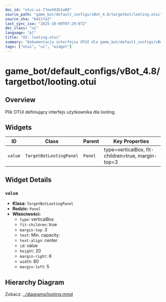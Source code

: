 ```yaml
---
doc_id: "otui-ui-77ee492b1a80"
source_path: "game_bot/default_configs/vBot_4.8/targetbot/looting.otui"
source_sha: "b411fa2"
last_sync_iso: "2025-10-09T07:29:07Z"
doc_class: "ui"
language: "pl"
title: "UI: looting.otui"
summary: "Dokumentacja interfejsu OTUI dla game_bot/default_configs/vBot_4.8/targetbot/looting.otui"
tags: ["otui", "ui", "widget"]
---
```


# game_bot/default_configs/vBot_4.8/targetbot/looting.otui

## Overview

Plik OTUI definiujący interfejs użytkownika dla looting.

## Widgets

| ID | Class | Parent | Key Properties |
|----|-------|--------|----------------|
| `value` | `TargetBotLootingPanel` | `Panel` | type=verticalBox, fit-children=true, margin-top=3 |

## Widget Details

### `value`

- **Klasa:** `TargetBotLootingPanel`
- **Rodzic:** `Panel`
- **Właściwości:**
  - `type`: verticalBox
  - `fit-children`: true
  - `margin-top`: 3
  - `text`: Min. capacity:
  - `text-align`: center
  - `id`: value
  - `height`: 20
  - `margin-right`: 6
  - `width`: 80
  - `margin-left`: 5

## Hierarchy Diagram

Zobacz: [../diagrams/looting.mmd](../diagrams/looting.mmd)
